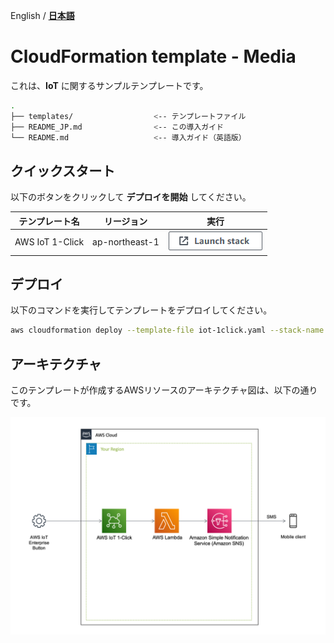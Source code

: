 English / [**日本語**](README_JP.md)

# CloudFormation template - Media

これは、**IoT** に関するサンプルテンプレートです。

```bash
.
├── templates/                  <-- テンプレートファイル
├── README_JP.md                <-- この導入ガイド
└── README.md                   <-- 導入ガイド（英語版）
```

## クイックスタート

以下のボタンをクリックして **デプロイを開始** してください。

| テンプレート名 | リージョン | 実行 |
| --- | --- | --- |
| AWS IoT 1-Click | ap-northeast-1 | [![cloudformation-launch-stack](images/cloudformation-launch-stack.png)](https://console.aws.amazon.com/cloudformation/home?region=ap-northeast-1#/stacks/quickcreate?stackName=IoT-1Click&templateURL=https://eijikominami.s3-ap-northeast-1.amazonaws.com/aws-cloudformation-samples/iot/iot-1click.yaml) |

## デプロイ

以下のコマンドを実行してテンプレートをデプロイしてください。

```bash
aws cloudformation deploy --template-file iot-1click.yaml --stack-name IoT-1Click --capabilities CAPABILITY_NAMED_IAM
```

## アーキテクチャ

このテンプレートが作成するAWSリソースのアーキテクチャ図は、以下の通りです。

![](images/architecture-iot-1click.png)